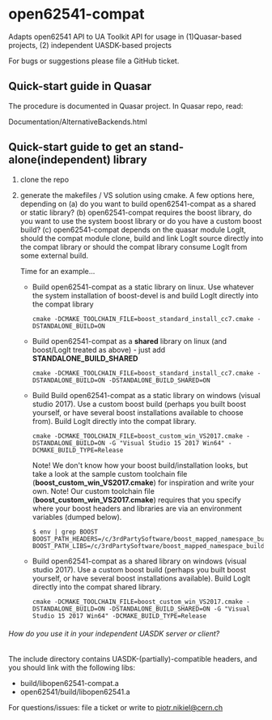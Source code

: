 # open62541-compat
Adapts open62541 API to UA Toolkit API for usage in (1)Quasar-based projects, (2) independent UASDK-based projects

For bugs or suggestions please file a GitHub ticket.

Quick-start guide in Quasar
---------------------------
The procedure is documented in Quasar project.
In Quasar repo, read:

Documentation/AlternativeBackends.html

Quick-start guide to get an stand-alone(independent) library
-----------------------------------------------------------
1. clone the repo

2. generate the makefiles / VS solution using cmake. A few options here, depending on
   (a) do you want to build open62541-compat as a shared or static library?
   (b) open62541-compat requires the boost library, do you want to use the system boost library or do you have a custom boost build?
   (c) open62541-compat depends on the quasar module LogIt, should the compat module clone, build and link LogIt source directly into 
       the compat library or should the compat library consume LogIt from some external build.

   Time for an example...

   - Build open62541-compat as a static library on linux. Use whatever the system installation of boost-devel is and build LogIt
     directly into the compat library
     ```
     cmake -DCMAKE_TOOLCHAIN_FILE=boost_standard_install_cc7.cmake -DSTANDALONE_BUILD=ON
     ```

   - Build open62541-compat as a **shared** library on linux (and boost/LogIt treated as above) - just add **STANDALONE_BUILD_SHARED**
     ```
     cmake -DCMAKE_TOOLCHAIN_FILE=boost_standard_install_cc7.cmake -DSTANDALONE_BUILD=ON -DSTANDALONE_BUILD_SHARED=ON
     ```

   - Build Build open62541-compat as a static library on windows (visual studio 2017). Use a custom boost build (perhaps you built boost 
     yourself, or have several boost installations available to choose from). Build LogIt directly into the compat library.
     ```
     cmake -DCMAKE_TOOLCHAIN_FILE=boost_custom_win_VS2017.cmake -DSTANDALONE_BUILD=ON -G "Visual Studio 15 2017 Win64" -DCMAKE_BUILD_TYPE=Release
     ```
     Note! We don't know how your boost build/installation looks, but take a look at the sample custom toolchain file (__boost_custom_win_VS2017.cmake__)
     for inspiration and write your own.
     Note! Our custom toolchain file (__boost_custom_win_VS2017.cmake__) requires that you specify where your boost headers and libraries are via an
     environment variables (dumped below).
     ```
     $ env | grep BOOST
	 BOOST_PATH_HEADERS=/c/3rdPartySoftware/boost_mapped_namespace_builder/work/MAPPED_NAMESPACE_INSTALL/include/
     BOOST_PATH_LIBS=/c/3rdPartySoftware/boost_mapped_namespace_builder/work/MAPPED_NAMESPACE_INSTALL/lib/
     ```

   - Build open62541-compat as a shared library on windows (visual studio 2017). Use a custom boost build (perhaps you built boost yourself, or have 
     several boost installations available). Build LogIt directly into the compat shared library.
     ```
     cmake -DCMAKE_TOOLCHAIN_FILE=boost_custom_win_VS2017.cmake -DSTANDALONE_BUILD=ON -DSTANDALONE_BUILD_SHARED=ON -G "Visual Studio 15 2017 Win64" -DCMAKE_BUILD_TYPE=Release
     ```



###### How do you use it in your independent UASDK server or client? ######

The include directory contains UASDK-(partially)-compatible headers, and you should link with the following libs:
* build/libopen62541-compat.a
* open62541/build/libopen62541.a

For questions/issues: file a ticket or write to piotr.nikiel@cern.ch

